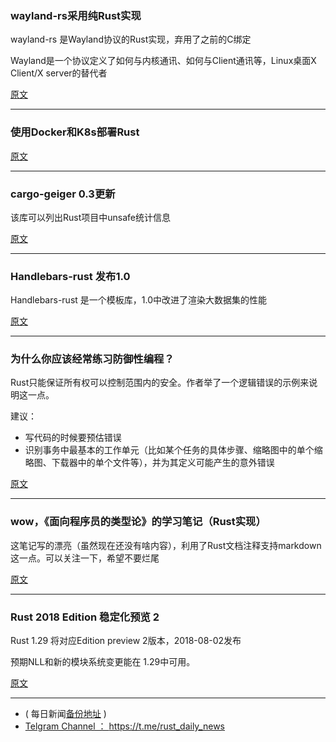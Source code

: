 
### wayland-rs采用纯Rust实现

wayland-rs 是Wayland协议的Rust实现，弃用了之前的C绑定

Wayland是一个协议定义了如何与内核通讯、如何与Client通讯等，Linux桌面X Client/X server的替代者

[原文](https://smithay.github.io/wayland-rs-v-0-21.html)

---

### 使用Docker和K8s部署Rust

[原文](https://www.fpcomplete.com/blog/2018/07/deploying-rust-with-docker-and-kubernetes)

---

### cargo-geiger 0.3更新

该库可以列出Rust项目中unsafe统计信息

[原文](https://www.reddit.com/r/rust/comments/8zywu1/cargogeiger_030_update/)

---

### Handlebars-rust 发布1.0

Handlebars-rust 是一个模板库，1.0中改进了渲染大数据集的性能

[原文](https://www.reddit.com/r/rust/comments/8zu1am/handlebarsrust_just_hit_10/)

---

### 为什么你应该经常练习防御性编程？

Rust只能保证所有权可以控制范围内的安全。作者举了一个逻辑错误的示例来说明这一点。

建议：

- 写代码的时候要预估错误
- 识别事务中最基本的工作单元（比如某个任务的具体步骤、缩略图中的单个缩略图、下载器中的单个文件等），并为其定义可能产生的意外错误

[原文](http://blog.ssokolow.com/archives/2018/07/17/why-you-should-always-practice-defensive-programming/)

---

### wow，《面向程序员的类型论》的学习笔记（Rust实现）

这笔记写的漂亮（虽然现在还没有啥内容），利用了Rust文档注释支持markdown这一点。可以关注一下，希望不要烂尾

[原文](https://docs.rs/ctrs/1.0.1/ctrs/)

---

### Rust 2018 Edition 稳定化预览 2

Rust 1.29 将对应Edition preview 2版本，2018-08-02发布

预期NLL和新的模块系统变更能在 1.29中可用。

[原文](https://internals.rust-lang.org/t/possible-stabilizations-for-2018-edition-preview-2/7983)

---

- ( 每日新闻[备份地址](https://github.com/RustStudy/rust_daily_news) )
- [Telgram Channel ： https://t.me/rust_daily_news ](https://t.me/rust_daily_news )
